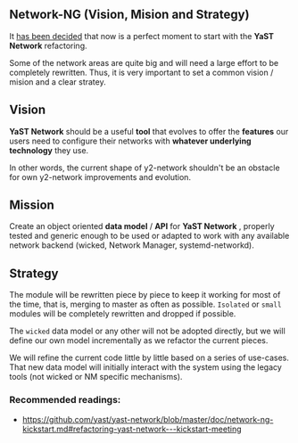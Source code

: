 ## Network-NG (Vision, Mision and Strategy)
  
It [has been decided](https://github.com/yast/yast-network/blob/master/doc/network-ng-kickstart.md#refactoring-yast-network---kickstart-meeting) that now is a perfect moment to start with the **YaST Network** refactoring. 
  
Some of the network areas are quite big and will need a large effort to be completely rewritten.  Thus, it is very important to set a common vision / mision and a clear stratey.

## Vision

**YaST Network** should be a useful **tool** that evolves to offer the **features** our users need to configure their networks with **whatever underlying technology** they use.

In other words, the current shape of y2-network shouldn't be an obstacle for own y2-network improvements and evolution.

## Mission

Create an object oriented **data model** / **API** for **YaST Network** , properly tested and generic enough to be used or adapted to work with any available network backend (wicked, Network Manager, systemd-networkd).

## Strategy

The module will be rewritten piece by piece to keep it working for most of the time, that is, merging to master as often as possible. `Isolated` or `small` modules will be completely rewritten and dropped if possible.

The `wicked` data model or any other will not be adopted directly, but we will define our own model incrementally as we refactor the current pieces.

We will refine the current code little by little based on a series of use-cases. That new data model will initially interact with the system using the legacy tools (not wicked or NM specific mechanisms).

### Recommended readings:

  - https://github.com/yast/yast-network/blob/master/doc/network-ng-kickstart.md#refactoring-yast-network---kickstart-meeting
